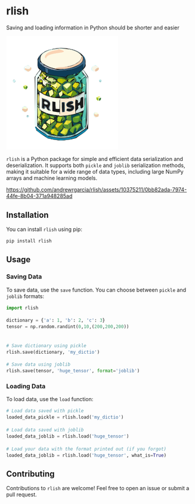 # rlish

Saving and loading information in Python should be shorter and easier

<img src="https://raw.githubusercontent.com/andrewrgarcia/rlish/main/img/rlish.svg" width="300" title="hover text">


`rlish` is a Python package for simple and efficient data serialization and deserialization. It supports both `pickle` and `joblib` serialization methods, making it suitable for a wide range of data types, including large NumPy arrays and machine learning models.


https://github.com/andrewrgarcia/rlish/assets/10375211/0bb82ada-7974-44fe-8b04-371a948285ad


## Installation

You can install `rlish` using pip:

```bash
pip install rlish
```

## Usage


### Saving Data

To save data, use the `save` function. You can choose between `pickle` and `joblib` formats:

```python
import rlish

dictionary = {'a': 1, 'b': 2, 'c': 3}
tensor = np.random.randint(0,10,(200,200,200))


# Save dictionary using pickle
rlish.save(dictionary, 'my_dictio')

# Save data using joblib
rlish.save(tensor, 'huge_tensor', format='joblib')
```

### Loading Data

To load data, use the `load` function:

```python
# Load data saved with pickle
loaded_data_pickle = rlish.load('my_dictio')

# Load data saved with joblib
loaded_data_joblib = rlish.load('huge_tensor')

# Load your data with the format printed out (if you forgot)
loaded_data_joblib = rlish.load('huge_tensor', what_is=True)
```

## Contributing

Contributions to `rlish` are welcome! Feel free to open an issue or submit a pull request.
